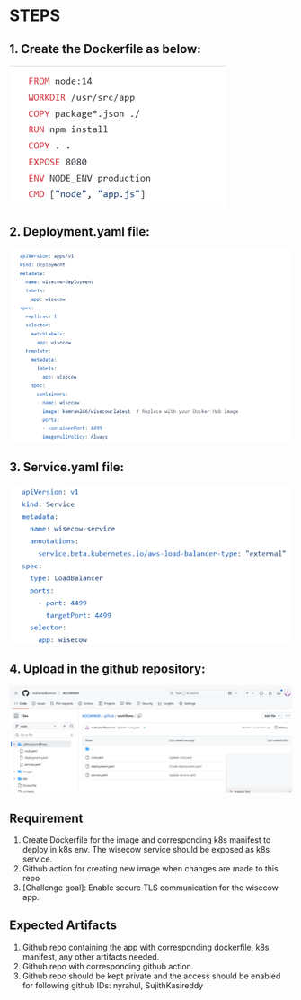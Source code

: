 # STEPS

## 1. Create the Dockerfile as below:
![wisecow](https://github.com/mahamedkamran/ACCUKNOX/blob/main/images/Dockerfile.png)

## 2. Deployment.yaml file:
![](https://github.com/mahamedkamran/ACCUKNOX/blob/main/images/Deployment_file.png)


## 3. Service.yaml file:
![](https://github.com/mahamedkamran/ACCUKNOX/blob/main/images/service_yaml.png)

## 4. Upload in the github repository:
![](https://github.com/mahamedkamran/ACCUKNOX/blob/main/images/Github_directory_structure.png)
## Requirement
1. Create Dockerfile for the image and corresponding k8s manifest to deploy in k8s env. The wisecow service should be exposed as k8s service.
2. Github action for creating new image when changes are made to this repo
3. [Challenge goal]: Enable secure TLS communication for the wisecow app.

## Expected Artifacts
1. Github repo containing the app with corresponding dockerfile, k8s manifest, any other artifacts needed.
2. Github repo with corresponding github action.
3. Github repo should be kept private and the access should be enabled for following github IDs: nyrahul, SujithKasireddy
